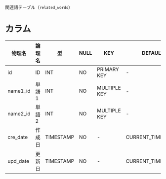 関連語テーブル（`related_words`）

# カラム  
|物理名|論理名|型|NULL|KEY|DEFAULT|EXTRA|
|-|-|-|-|-|-|-|
|id|ID|INT|NO|PRIMARY KEY|-|AUTO_INCREMENT|
|name1_id|単語1|INT|NO|MULTIPLE KEY|-|-|
|name2_id|単語2|INT|NO|MULTIPLE KEY|-|-|
|cre_date|作成日|TIMESTAMP|NO|-|CURRENT_TIMESTAMP|-|
|upd_date|更新日|TIMESTAMP|NO|-|CURRENT_TIMESTAMP|ON UPDATE CURRENT_TIMESTAMP|

